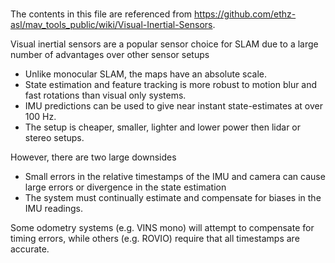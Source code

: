 # 
The contents in this file are referenced from https://github.com/ethz-asl/mav_tools_public/wiki/Visual-Inertial-Sensors.

<p>Visual inertial sensors are a popular sensor choice for SLAM due to a large number of advantages over other sensor setups</p>
<ul>
<li>Unlike monocular SLAM, the maps have an absolute scale.</li>
<li>State estimation and feature tracking is more robust to motion blur and fast rotations than visual only systems.</li>
<li>IMU predictions can be used to give near instant state-estimates at over 100 Hz.</li>
<li>The setup is cheaper, smaller, lighter and lower power then lidar or stereo setups.</li>
</ul>
<p>However, there are two large downsides</p>
<ul>
<li>Small errors in the relative timestamps of the IMU and camera can cause large errors or divergence in the state estimation</li>
<li>The system must continually estimate and compensate for biases in the IMU readings.</li>
</ul>
<p>Some odometry systems (e.g. VINS mono) will attempt to compensate for timing errors, while others (e.g. ROVIO) require that all timestamps are accurate.</p>
<h1>
<a id="user-content-timestamp-accuracy" class="anchor" href="#timestamp-accuracy" aria-hidden="true"><svg class="octicon octicon-link" viewBox="0 0 16 16" version="1.1" width="16" height="16" aria-hidden="true">

